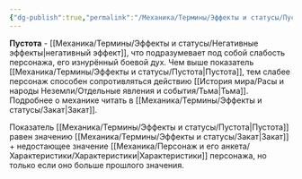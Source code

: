 ```yaml
---
{"dg-publish":true,"permalink":"/Механика/Термины/Эффекты и статусы/Пустота/","noteIcon":"","created":"2025-09-07T13:19:33.188+03:00","updated":"2025-09-04T12:29:31.209+03:00"}
---
```




**Пустота** - [[Механика/Термины/Эффекты и статусы/Негативные эффекты\|негативный эффект]], что подразумевает под собой слабость персонажа, его изнурённый боевой дух. Чем выше показатель [[Механика/Термины/Эффекты и статусы/Пустота\|Пустота]], тем слабее персонаж способен сопротивляться действию [[История мира/Расы и народы Неземли/Отдельные явления и события/Тьма\|Тьма]]. Подробнее о механике читать в [[Механика/Термины/Эффекты и статусы/Закат\|Закат]].

Показатель [[Механика/Термины/Эффекты и статусы/Пустота\|Пустота]] равен значению [[Механика/Термины/Эффекты и статусы/Закат\|Закат]] + недостающее значение [[Механика/Персонаж и его анкета/Характеристики/Характеристики\|Характеристики]] персонажа, но только если оно больше прошлого значения. 